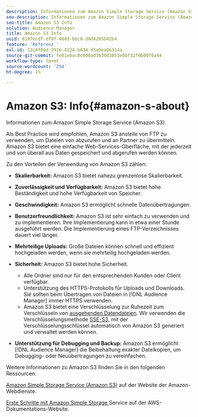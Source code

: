 ```yaml
---
description: Informationen zum Amazon Simple Storage Service (Amazon S3).
seo-description: Informationen zum Amazon Simple Storage Service (Amazon S3).
seo-title: Amazon S3 Info
solution: Audience Manager
title: Amazon S3 Info
uuid: 8197ecdf-df8f-488d-bbc0-d8d4205b42b4
feature: 'Referenz '
exl-id: 12c4f00d-2916-4224-b834-d3a9ea86314a
source-git-commit: fe01ebac8c0d0ad3630d3853e0bf32f0b00f6a44
workflow-type: tm+mt
source-wordcount: '294'
ht-degree: 1%

---
```


# Amazon S3: Info{#amazon-s-about}

Informationen zum Amazon Simple Storage Service (Amazon S3).

Als Best Practice wird empfohlen, Amazon S3 anstelle von FTP zu verwenden, um Dateien von abzurufen und an Partner zu übermitteln. Amazon S3 bietet eine einfache Web-Services-Oberfläche, mit der jederzeit und von überall aus Daten gespeichert und abgerufen werden können.

Zu den Vorteilen der Verwendung von Amazon S3 zählen:

* **Skalierbarkeit:** Amazon S3 bietet nahezu grenzenlose Skalierbarkeit.
* **Zuverlässigkeit und Verfügbarkeit:** Amazon S3 bietet hohe Beständigkeit und hohe Verfügbarkeit von Speicher.
* **Geschwindigkeit:** Amazon S3 ermöglicht schnelle Datenübertragungen.
* **Benutzerfreundlichkeit:** Amazon S3 ist sehr einfach zu verwenden und zu implementieren. Ihre Implementierung kann in etwa einer Stunde ausgeführt werden. Die Implementierung eines FTP-Verzeichnisses dauert viel länger.
* **Mehrteilige Uploads:** Große Dateien können schnell und effizient hochgeladen werden, wenn sie mehrteilig hochgeladen werden.
* **Sicherheit:** Amazon S3 bietet hohe Sicherheit.

   * Alle Ordner sind nur für den entsprechenden Kunden oder Client verfügbar.
   * Unterstützung des HTTPS-Protokolls für Uploads und Downloads. Sie sollten beim Übertragen von Dateien in [!DNL Audience Manager] immer HTTPS verwenden.
   * Amazon S3 bietet eine Verschlüsselung zur Ruhezeit zum Verschlüsseln von [ausgehenden Datendateien](../integration/receiving-audience-data/batch-outbound-transfers/outbound-file-name-contents.md). Wir verwenden die Verschlüsselungsmethode [SSE-S3](https://docs.aws.amazon.com/AmazonS3/latest/dev/serv-side-encryption.html), mit der Verschlüsselungsschlüssel automatisch von Amazon S3 generiert und verwaltet werden können.

* **Unterstützung für Debugging und Backup:** Amazon S3 ermöglicht  [!DNL Audience Manager] die Beibehaltung exakter Dateikopien, um Debugging- oder Neuübertragungen zu vereinfachen.

Weitere Informationen zu Amazon S3 finden Sie in den folgenden Ressourcen:

[Amazon Simple Storage Service (Amazon S3)](https://aws.amazon.com/s3/) auf der Website der Amazon-Webdienste.

[Erste Schritte mit Amazon Simple Storage ](https://docs.aws.amazon.com/AmazonS3/latest/gsg/GetStartedWithS3.html) Service auf der AWS-Dokumentations-Website.
